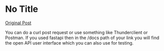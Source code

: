# No Title

[Original Post](https://discourse.onlinedegree.iitm.ac.in/t/171422/2)

<p>You can do a curl post request or use something like Thunderclient or Postman. If you used fastapi then in the /docs path of your link you will find the open API user interface which you can also use for testing.</p>